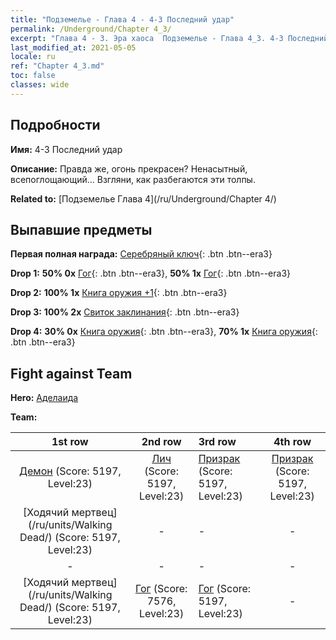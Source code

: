 ```yaml
---
title: "Подземелье - Глава 4 - 4-3 Последний удар"
permalink: /Underground/Chapter 4_3/
excerpt: "Глава 4 - 3. Эра хаоса  Подземелье - Глава 4_3. 4-3 Последний удар"
last_modified_at: 2021-05-05
locale: ru
ref: "Chapter 4_3.md"
toc: false
classes: wide
---
```


## Подробности

 **Имя:** 4-3 Последний удар

 **Описание:** Правда же, огонь прекрасен? Ненасытный, всепоглощающий... Взгляни, как разбегаются эти толпы.

 **Related to:** [Подземелье Глава 4](/ru/Underground/Chapter 4/)

## Выпавшие предметы

 **Первая полная награда:** [Серебряный ключ](/ItemsRU/con_693/){: .btn .btn--era3}

 **Drop 1:** **50% 0x** [Гог](/ItemsRU/unt_227/){: .btn .btn--era3}, **50% 1x** [Гог](/ItemsRU/unt_227/){: .btn .btn--era3}

 **Drop 2:** **100% 1x** [Книга оружия +1](/ItemsRU/mat_25/){: .btn .btn--era3}

 **Drop 3:** **100% 2x** [Свиток заклинания](/ItemsRU/con_694/){: .btn .btn--era3}

 **Drop 4:** **30% 0x** [Книга оружия](/ItemsRU/mat_18/){: .btn .btn--era3}, **70% 1x** [Книга оружия](/ItemsRU/mat_18/){: .btn .btn--era3}


## Fight against Team
 **Hero:** [Аделаида](/ru/heroes/Adelaide/)

 **Team:**


  | 1st row | 2nd row | 3rd row | 4th row |
  |:----:|:----:|:----|:----:|
  | [Демон](/ru/units/Demon/) (Score: 5197, Level:23)  | [Лич](/ru/units/Lich/) (Score: 5197, Level:23)  | [Призрак](/ru/units/Wight/) (Score: 5197, Level:23)  | [Призрак](/ru/units/Wight/) (Score: 5197, Level:23)  |
  | [Ходячий мертвец](/ru/units/Walking Dead/) (Score: 5197, Level:23)  | - | - | - |
  | - | - | - | - |
  | [Ходячий мертвец](/ru/units/Walking Dead/) (Score: 5197, Level:23)  | [Гог](/ru/units/Gog/) (Score: 7576, Level:23)  | [Гог](/ru/units/Gog/) (Score: 5197, Level:23)  | - |


